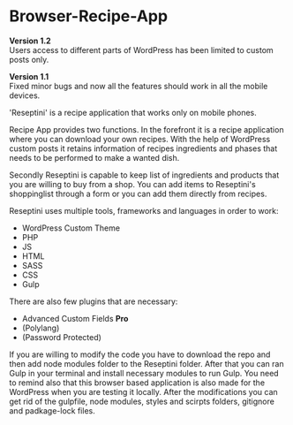 <h1>Browser-Recipe-App</h1>

<b>Version 1.2</b><br>
Users access to different parts of WordPress has been limited to custom posts only.

<b>Version 1.1</b><br>
Fixed minor bugs and now all the features should work in all the mobile devices.


'Reseptini' is a recipe application that works only on mobile phones.

Recipe App provides two functions. In the forefront it is a recipe application where you can download your own recipes. With the help of WordPress custom posts it retains information of recipes ingredients and phases that needs to be performed to make a wanted dish.

Secondly Reseptini is capable to keep list of ingredients and products that you are willing to buy from a shop. You can add items to Reseptini's shoppinglist through a form or you can add them directly from recipes.

Reseptini uses multiple tools, frameworks and languages in order to work:
<ul>
  <li>WordPress Custom Theme</li>
  <li>PHP</li>
  <li>JS</li>
  <li>HTML</li>
  <li>SASS</li>
  <li>CSS</li>
  <li>Gulp</li>
</ul>

There are also few plugins that are necessary:
<ul>
  <li>Advanced Custom Fields <b>Pro</b></li>
  <li>(Polylang)</li>
  <li>(Password Protected)</li>
</ul>

<p>If you are willing to modify the code you have to download the repo and then add node modules folder to the Reseptini folder. After that you can ran Gulp in your terminal and install necessary modules to run Gulp. You need to remind also that this browser based application is also made for the WordPress when you are testing it locally. After the modifications you can get rid of the gulpfile, node modules, styles and scirpts folders, gitignore and padkage-lock files.</p>